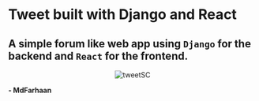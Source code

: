 # Tweet built with Django and React
## A simple forum like web app using ```Django``` for the backend and ```React``` for the frontend.
<p align='center'><img src="https://i.ibb.co/4269hhL/tweetSC.png" alt="tweetSC" border="0"></p>


**- MdFarhaan**
